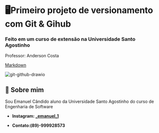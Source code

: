 # 🖥Primeiro projeto de versionamento com Git & Gihub

### Feito em um curso de extensão na Universidade Santo Agostinho

Professor: Anderson Costa

  [Markdown](https://docs.google.com/document/d/1a8aMON8q10J1bYiZS8wJhzmIuMIJSPG2oGshEV8ZtAc/edit?tab=t.0)

![git-github-drawio](https://github.com/user-attachments/assets/ee9a4d2b-e7d6-4376-aa32-d0dd861bfa08)


## 👤 **Sobre mim**

Sou Emanuel Cândido aluno da Universidade Santo Agostinho do curso de Engenharia de Software

 + **Instagram: [_emanuel_1](http://instagram.com/_emanuel_1)** 

 + **Contato:(89)-999928573**

## 
 
